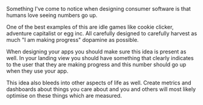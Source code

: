 Something I've come to notice when designing consumer software is that humans love seeing numbers go up.

One of the best examples of this are idle games like cookie clicker, adventure capitalist or egg inc. All carefully designed to carefully harvest as much "I am making progress" dopamine as possible.

When designing your apps you should make sure this idea is present as well. In your landing view you should have something that clearly indicates to the user that they are making progress and this number should go up when they use your app.

This idea also bleeds into other aspects of life as well. Create metrics and dashboards about things you care about and you and others will most likely optimise on these things which are measured.